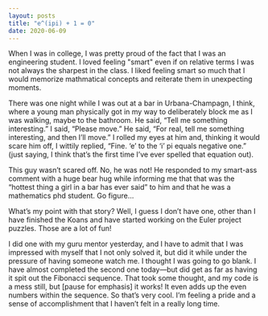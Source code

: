 ```yaml
---
layout: posts
title: "e^(ipi) + 1 = 0"
date: 2020-06-09
---
```



When I was in college, I was pretty proud of the fact that I was an engineering student.  I loved feeling "smart" even if on relative terms I was not always the sharpest in the class.  I liked feeling smart so much that I would memorize mathmatical concepts and reiterate them in unexpecting moments.

There was one night while I was out at a bar in Urbana-Champagn, I think, where a young man physically got in my way to deliberately block me as I was walking, maybe to the bathroom.  He said, “Tell me something interesting.”  I said, “Please move.”  He said, “For real, tell me something interesting, and then I’ll move.”  I rolled my eyes at him and, thinking it would scare him off, I wittily replied, “Fine.  ‘e’ to the ‘i’ pi equals negative one.” (just saying, I think that’s the first time I’ve ever spelled that equation out).

This guy wasn’t scared off.  No, he was not!  He responded to my smart-ass comment with a huge bear hug while informing me that that was the “hottest thing a girl in a bar has ever said” to him and that he was a mathematics phd student.  Go figure…

What’s my point with that story?  Well, I guess I don’t have one, other than I have finished the Koans and have started working on the Euler project puzzles.  Those are a lot of fun!  

I did one with my guru mentor yesterday, and I have to admit that I was impressed with myself that I not only solved it, but did it while under the pressure of having someone watch me.  I thought I was going to go blank.  I have almost completed the second one today—but did get as far as having it spit out the Fibonacci sequence.  That took some thought, and my code is a mess still, but [pause for emphasis] it works!  It even adds up the even numbers within the sequence.   So that’s very cool.  I’m feeling a pride and a sense of accomplishment that I haven’t felt in a really long time.  


